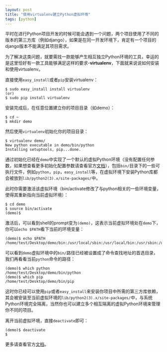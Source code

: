 ```yaml
---
layout: post
title: "使用virtualenv建立Python虚拟环境"
tags: [python]
---
```



平时在进行Python项目开发的时候可能会遇到一个问题，两个项目使用了不同的版本的第三方库（例如django），如果是在同一开发环境下，肯定有一个项目的django版本不能满足其项目需求。

为了解决这类问题，就要需找一款能够产生相互独立Python环境的工具，幸运的是这里恰好有一款工具能够满足这样的要求-**virtualenv**，下面就来说说如何安装和使用virtualenv。

直接使用`easy_install`或者`pip`安装virtualenv：

	$ sudo easy_install install virtualenv
	(or)
	$ sudo pip install virtualenv

安装完成后，在任意位置建立你的项目目录（如demo）：

	$ cd ~
	$ mkdir demo

然后使用`virtualenv`初始化你的项目目录：

	$ virtualenv demo/
	New python executable in demo/bin/python
	Installing setuptools, pip...done.
	
通过初始化已经在`demo`中实现了一个默认的虚拟Python环境（没有配置任何参数，如果想查看更多初始化配置参数请查看官方[文档](https://virtualenv.pypa.io/en/latest/reference.html)），包括`bin/`目录下的一些可执行文件，例如`python`，`pip`，`easy_install`等，在虚拟环境下安装Python库都会被放到`lib/python2(3).x/site-packages/`中。

此时你需要激活该虚拟环境（bin/activate修改了与python相关的一些环境变量，使得其重新指向当前虚拟环境）：

	$ cd demo
	$ source bin/activate
	(demo)$ 
	
激活后，可以看到shell的prompt变为`(demo)`，这表示当前虚拟环境处在`demo`下，你可以`echo $PATH`看下当前的环境变量：

	(demo)$ echo $PATH
	/home/test/Desktop/demo/bin:/usr/local/sbin:/usr/local/bin:/usr/sbin:/usr/bin:/sbin:/bin
	
可以看到`demo`虚拟环境中的`bin/`路径已经被设置成了命令查找地址的首选目录，我们再看看当前`python`命令的路径：

	(demo)$ which python
	/home/test/Desktop/demo/bin/python
	(demo)$ which pip
	/home/test/Desktop/demo/bin/pip
	
这时你已经可以使用`pip`或者`easy_install`来安装你项目中所需的第三方库依赖，其会被安装至当前虚拟环境的`lib/python2(3).x/site-packages/`中，与系统Python环境完全隔离，当然你也可以建立多个相互隔离的虚拟Python环境来管理你不同的项目。

离开当前虚拟环境，直接`deactivate`即可：

	(demo)$ deactivate
	$
	
更多请查看官方[文档](https://github.com/pypa/virtualenv)。
